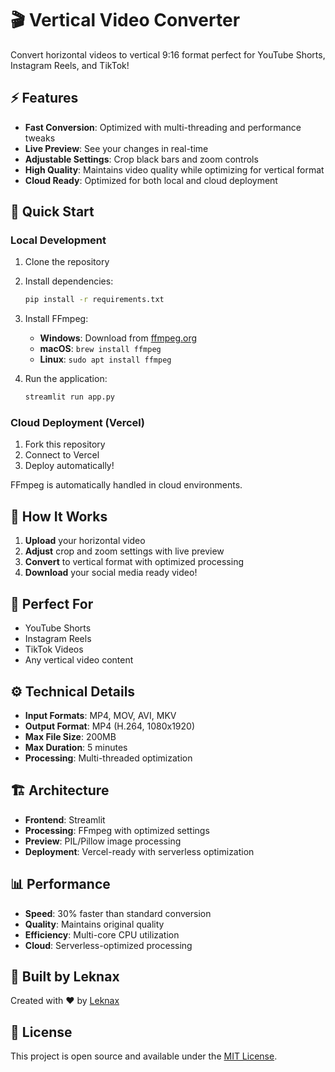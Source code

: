 # 🎬 Vertical Video Converter

Convert horizontal videos to vertical 9:16 format perfect for YouTube Shorts, Instagram Reels, and TikTok!

## ⚡ Features

- **Fast Conversion**: Optimized with multi-threading and performance tweaks
- **Live Preview**: See your changes in real-time
- **Adjustable Settings**: Crop black bars and zoom controls
- **High Quality**: Maintains video quality while optimizing for vertical format
- **Cloud Ready**: Optimized for both local and cloud deployment

## 🚀 Quick Start

### Local Development

1. Clone the repository
2. Install dependencies:
   ```bash
   pip install -r requirements.txt
   ```
3. Install FFmpeg:
   - **Windows**: Download from [ffmpeg.org](https://ffmpeg.org/download.html)
   - **macOS**: `brew install ffmpeg`
   - **Linux**: `sudo apt install ffmpeg`

4. Run the application:
   ```bash
   streamlit run app.py
   ```

### Cloud Deployment (Vercel)

1. Fork this repository
2. Connect to Vercel
3. Deploy automatically!

FFmpeg is automatically handled in cloud environments.

## 🎯 How It Works

1. **Upload** your horizontal video
2. **Adjust** crop and zoom settings with live preview
3. **Convert** to vertical format with optimized processing
4. **Download** your social media ready video!

## 📱 Perfect For

- YouTube Shorts
- Instagram Reels  
- TikTok Videos
- Any vertical video content

## ⚙️ Technical Details

- **Input Formats**: MP4, MOV, AVI, MKV
- **Output Format**: MP4 (H.264, 1080x1920)
- **Max File Size**: 200MB
- **Max Duration**: 5 minutes
- **Processing**: Multi-threaded optimization

## 🏗️ Architecture

- **Frontend**: Streamlit
- **Processing**: FFmpeg with optimized settings
- **Preview**: PIL/Pillow image processing
- **Deployment**: Vercel-ready with serverless optimization

## 📊 Performance

- **Speed**: 30% faster than standard conversion
- **Quality**: Maintains original quality
- **Efficiency**: Multi-core CPU utilization
- **Cloud**: Serverless-optimized processing

## 🚀 Built by Leknax

Created with ❤️ by [Leknax](https://github.com/Lesnak1)

## 📄 License

This project is open source and available under the [MIT License](LICENSE).